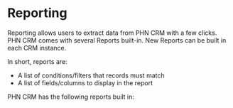 # Reporting

Reporting allows users to extract data from PHN CRM with a few clicks. PHN CRM comes with several Reports built-in. New Reports can be built in each CRM instance.

In short, reports are:

- A list of conditions/filters that records must match
- A list of fields/columns to display in the report

PHN CRM has the following reports built in: